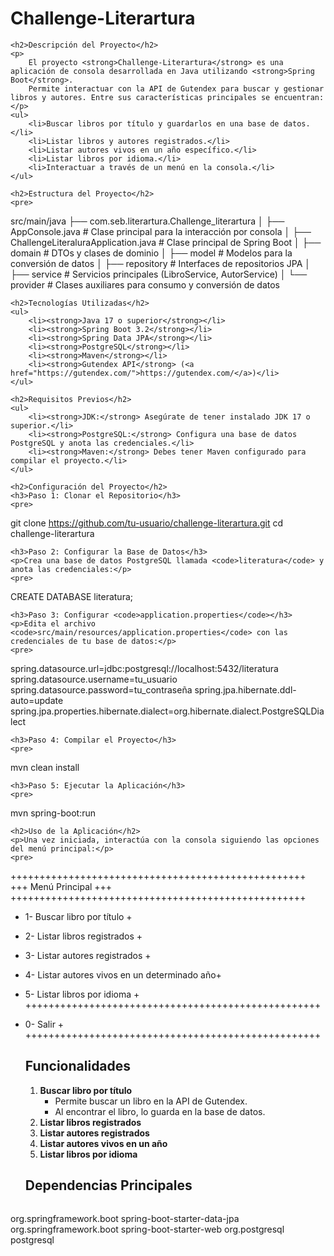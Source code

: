 <!DOCTYPE html>
<html lang="en">
<head>
    <meta charset="UTF-8">
    <meta name="viewport" content="width=device-width, initial-scale=1.0">
    <title>Challenge-Literartura</title>
</head>
<body>
    <h1>Challenge-Literartura</h1>

    <h2>Descripción del Proyecto</h2>
    <p>
        El proyecto <strong>Challenge-Literartura</strong> es una aplicación de consola desarrollada en Java utilizando <strong>Spring Boot</strong>.
        Permite interactuar con la API de Gutendex para buscar y gestionar libros y autores. Entre sus características principales se encuentran:
    </p>
    <ul>
        <li>Buscar libros por título y guardarlos en una base de datos.</li>
        <li>Listar libros y autores registrados.</li>
        <li>Listar autores vivos en un año específico.</li>
        <li>Listar libros por idioma.</li>
        <li>Interactuar a través de un menú en la consola.</li>
    </ul>

    <h2>Estructura del Proyecto</h2>
    <pre>
src/main/java
├── com.seb.literartura.Challenge_literartura
│   ├── AppConsole.java               # Clase principal para la interacción por consola
│   ├── ChallengeLiteraluraApplication.java  # Clase principal de Spring Boot
│   ├── domain                       # DTOs y clases de dominio
│   ├── model                        # Modelos para la conversión de datos
│   ├── repository                   # Interfaces de repositorios JPA
│   ├── service                      # Servicios principales (LibroService, AutorService)
│   └── provider                     # Clases auxiliares para consumo y conversión de datos
    </pre>

    <h2>Tecnologías Utilizadas</h2>
    <ul>
        <li><strong>Java 17 o superior</strong></li>
        <li><strong>Spring Boot 3.2</strong></li>
        <li><strong>Spring Data JPA</strong></li>
        <li><strong>PostgreSQL</strong></li>
        <li><strong>Maven</strong></li>
        <li><strong>Gutendex API</strong> (<a href="https://gutendex.com/">https://gutendex.com/</a>)</li>
    </ul>

    <h2>Requisitos Previos</h2>
    <ul>
        <li><strong>JDK:</strong> Asegúrate de tener instalado JDK 17 o superior.</li>
        <li><strong>PostgreSQL:</strong> Configura una base de datos PostgreSQL y anota las credenciales.</li>
        <li><strong>Maven:</strong> Debes tener Maven configurado para compilar el proyecto.</li>
    </ul>

    <h2>Configuración del Proyecto</h2>
    <h3>Paso 1: Clonar el Repositorio</h3>
    <pre>
git clone https://github.com/tu-usuario/challenge-literartura.git
cd challenge-literartura
    </pre>

    <h3>Paso 2: Configurar la Base de Datos</h3>
    <p>Crea una base de datos PostgreSQL llamada <code>literatura</code> y anota las credenciales:</p>
    <pre>
CREATE DATABASE literatura;
    </pre>

    <h3>Paso 3: Configurar <code>application.properties</code></h3>
    <p>Edita el archivo <code>src/main/resources/application.properties</code> con las credenciales de tu base de datos:</p>
    <pre>
spring.datasource.url=jdbc:postgresql://localhost:5432/literatura
spring.datasource.username=tu_usuario
spring.datasource.password=tu_contraseña
spring.jpa.hibernate.ddl-auto=update
spring.jpa.properties.hibernate.dialect=org.hibernate.dialect.PostgreSQLDialect
    </pre>

    <h3>Paso 4: Compilar el Proyecto</h3>
    <pre>
mvn clean install
    </pre>

    <h3>Paso 5: Ejecutar la Aplicación</h3>
    <pre>
mvn spring-boot:run
    </pre>

    <h2>Uso de la Aplicación</h2>
    <p>Una vez iniciada, interactúa con la consola siguiendo las opciones del menú principal:</p>
    <pre>
+++++++++++++++++++++++++++++++++++++++++++++++++++
+++                Menú Principal               +++
+++++++++++++++++++++++++++++++++++++++++++++++++++
+   1- Buscar libro por título                   +
+   2- Listar libros registrados                 +
+   3- Listar autores registrados                +
+   4- Listar autores vivos en un determinado año+
+   5- Listar libros por idioma                  +
+++++++++++++++++++++++++++++++++++++++++++++++++++
+   0- Salir                                     +
+++++++++++++++++++++++++++++++++++++++++++++++++++
    </pre>

    <h2>Funcionalidades</h2>
    <ol>
        <li>
            <strong>Buscar libro por título</strong>
            <ul>
                <li>Permite buscar un libro en la API de Gutendex.</li>
                <li>Al encontrar el libro, lo guarda en la base de datos.</li>
            </ul>
        </li>
        <li><strong>Listar libros registrados</strong></li>
        <li><strong>Listar autores registrados</strong></li>
        <li><strong>Listar autores vivos en un año</strong></li>
        <li><strong>Listar libros por idioma</strong></li>
    </ol>

    <h2>Dependencias Principales</h2>
    <pre>
<dependencies>
    <dependency>
        <groupId>org.springframework.boot</groupId>
        <artifactId>spring-boot-starter-data-jpa</artifactId>
    </dependency>
    <dependency>
        <groupId>org.springframework.boot</groupId>
        <artifactId>spring-boot-starter-web</artifactId>
    </dependency>
    <dependency>
        <groupId>org.postgresql</groupId>
        <artifactId>postgresql</artifactId>
    </dependency>
</dependencies>
    </pre>
</body>
</html>
